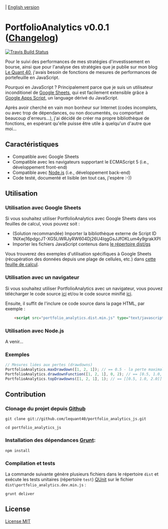 | [English version](readme.en.md)

# PortfolioAnalytics v0.0.1 ([Changelog](changelog.md))

[![Travis Build Status](https://travis-ci.org/lequant40/portfolio_analytics_js.svg?style=flat)](https://travis-ci.org/lequant40/portfolio_analytics_js)

Pour le suivi des performances de mes stratégies d'investissement en bourse, ainsi que pour l'analyse des stratégies que je publie sur mon blog [Le Quant 40](http://www.lequant40.com/), j'avais besoin de fonctions de mesures de performances de portefeuille en JavaScript.

Pourquoi en JavaScript ? Principalement parce que je suis un utilisateur inconditionel de [Google Sheets](https://www.google.fr/intl/fr/sheets/about/), qui est facilement extensible grâce à [Google Apps Script](https://developers.google.com/apps-script/), un language dérivé du JavaScript. 

Après avoir cherché en vain mon bonheur sur Internet (codes incomplets, ou avec trop de dépendances, ou non documentés, ou comportant beaucoup d'erreurs...), j'ai décidé de créer ma propre bibliothèque de fonctions, en espérant qu'elle puisse être utile à quelqu'un d'autre que moi...

## Caractéristiques

- Compatible avec Google Sheets
- Compatible avec les navigateurs supportant le ECMAScript 5 (i.e., développement front-end)
- Compatible avec [Node.js](https://nodejs.org/) (i.e., développement back-end)
- Code testé, documenté et lisible (en tout cas, j'espère :-))

## Utilisation

### Utilisation avec Google Sheets

Si vous souhaitez utiliser PortfolioAnalytics avec Google Sheets dans vos feuilles de calcul, vous pouvez soit :

- (Solution recommandée) Importer la bibliothèque externe de Script ID 1NXwj16pdgcJT-XG5LiWRJyRW604Dj26U4lqgGsJJfOKLum4y9grakXPI
- Importer les fichiers JavaScript contenus dans [le répertoire dist/gs](https://github.com/lequant40/portfolio_analytics_js/tree/master/dist/gs)

Vous trouverez des exemples d'utilisation spécifiques à Google Sheets (récupération des données depuis une plage de cellules, etc.) dans [cette feuille de calcul](https://docs.google.com/spreadsheets/d/16FDa3mhrvo8FTD62ravszhMZEkR-gIpipK4uLRNbj-o/edit?usp=sharing).

### Utilisation avec un navigateur

Si vous souhaitez utiliser PortfolioAnalytics avec un navigateur, vous pouvez télécharger le code source [ici](http://raw.github.com/lequant40/portfolio_analytics_js/master/dist/portfolio_analytics.dist.js) et/ou le code source minifié [ici](http://raw.github.com/lequant40/portfolio_analytics_js/master/dist/portfolio_analytics.dist.min.js).

Ensuite, il suffit de l'inclure ce code source dans la page HTML, par exemple :

```html
	<script src="portfolio_analytics.dist.min.js" type="text/javascript"></script>
```

### Utilisation avec Node.js

A venir...

### Exemples

```js
// Mesures liées aux pertes (drawdowns)
PortfolioAnalytics.maxDrawdown([1, 2, 1]); // == 0.5 - la perte maximale (maximum drawdown)
PortfolioAnalytics.drawdownFunction([1, 2, 1], 0, 2); // == [0.5, 1.0, 2.0] - la fonction de pertes (drawdown function)
PortfolioAnalytics.topDrawdowns([1, 2, 1], 1); // == [[0.5, 1.0, 2.0]] - les 'n' pertes maximales (second largest drawdown, and more generally, the 'n' largest drawdowns)
```


## Contribution

### Clonage du projet depuis [Github](https://github.com/)

```
git clone git://github.com/lequant40/portfolio_analytics_js.git

cd portfolio_analytics_js
```

### Installation des dépendances [Grunt](http://gruntjs.com/):

```
npm install
```

### Compilation et tests

La commande suivante génère plusieurs fichiers dans le répertoire `dist` et exécute les tests unitaires (répertoire `test`) [QUnit](https://qunitjs.com/) sur le fichier `dist\portfolio_analytics.dev.min.js` :

```
grunt deliver
```


## License

[License MIT](https://fr.wikipedia.org/wiki/Licence_MIT)

